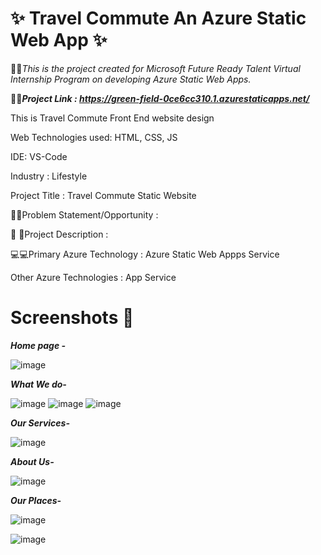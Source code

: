 # ✨ Travel Commute An Azure Static Web App ✨ #

:pushpin::pushpin:*This is the project created for Microsoft Future Ready Talent Virtual Internship Program on developing Azure Static Web Apps.*

:dart::dart:***Project Link :
https://green-field-0ce6cc310.1.azurestaticapps.net/***

This is Travel Commute Front End website design

Web Technologies used: HTML, CSS, JS

IDE: VS-Code

Industry :
Lifestyle

Project Title :
Travel Commute Static Website

:orange_book::orange_book:Problem Statement/Opportunity :


:memo:
:pencil:Project Description :


:computer::computer:Primary Azure Technology :
Azure Static Web Appps Service

Other Azure Technologies : App Service

# Screenshots  📸 #
***Home page -***

![image](https://user-images.githubusercontent.com/86942586/179417306-cfaadf0b-bab9-422a-be8e-b30ed7e5185c.png)

***What We do-***

![image](https://user-images.githubusercontent.com/86942586/179417353-c562bca4-aa6a-4963-8087-236ba6d8418d.png)
![image](https://user-images.githubusercontent.com/86942586/179417445-03818c2a-3060-446b-966d-eb4bd361dd57.png)
![image](https://user-images.githubusercontent.com/86942586/179417513-98c2a770-4493-43dd-93d7-545e138a4dd9.png)

***Our Services-***

![image](https://user-images.githubusercontent.com/86942586/179418716-62fbc681-07d3-4d56-96b1-1e836d23a1f2.png)

***About Us-***

![image](https://user-images.githubusercontent.com/86942586/179418554-ae759384-842b-44b5-85f9-c1038ff55aba.png)

***Our Places-***

![image](https://user-images.githubusercontent.com/86942586/179418597-9f8dc0f3-6389-405b-9780-81bd9674cb22.png)

![image](https://user-images.githubusercontent.com/86942586/179370346-00c1ed2d-792b-4a59-af85-c26eb607aac2.png)
